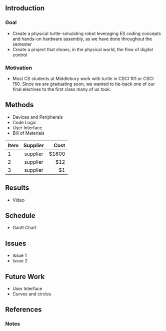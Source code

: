 ## Introduction 
### Goal
- Create a physical turtle-simulating robot leveraging ES coding concepts and hands-on hardware assembly, as we have done throughout the semester
- Create a project that shows, in the physical world, the flow of digital control

### Motivation 
- Most CS students at Middlebury work with turtle in CSCI 101 or CSCI 150. Since we are graduating soon, we wanted to tie-back one of our final electives to the first class many of us took.

## Methods 
- Devices and Peripherals 
- Code Logic 
- User Interface
- Bill of Materials 

| Item          |Supplier       | Cost  |
| ------------- |:-------------:| -----:|
| 1             |supplier       | $1600 |
| 2             |supplier       |   $12 |
| 3             |supplier       |    $1 |


## Results 
- Video

## Schedule 
- Gantt Chart 

## Issues 
- Issue 1
- Issue 2

## Future Work 
- User Interface 
- Curves and circles 

## References 

### Notes 
